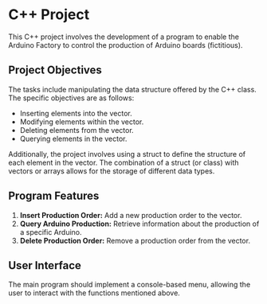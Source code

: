 # C++ Project

This C++ project involves the development of a program to enable the Arduino Factory to control the production of Arduino boards (fictitious).

## Project Objectives
The tasks include manipulating the data structure offered by the C++ <vector> class. The specific objectives are as follows:
- Inserting elements into the vector.
- Modifying elements within the vector.
- Deleting elements from the vector.
- Querying elements in the vector.

Additionally, the project involves using a struct to define the structure of each element in the vector. The combination of a struct (or class) with vectors or arrays allows for the storage of different data types.

## Program Features
1. **Insert Production Order:** Add a new production order to the vector.
2. **Query Arduino Production:** Retrieve information about the production of a specific Arduino.
3. **Delete Production Order:** Remove a production order from the vector.

## User Interface
The main program should implement a console-based menu, allowing the user to interact with the functions mentioned above.
